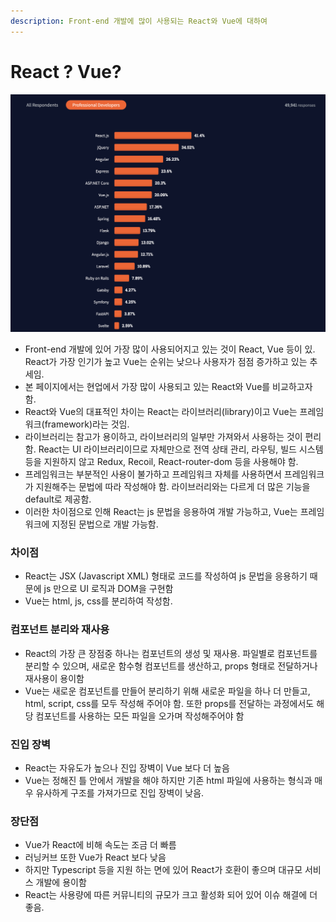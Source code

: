 ```yaml
---
description: Front-end 개발에 많이 사용되는 React와 Vue에 대하여
---
```


# React ? Vue?

![2021년 web framework 사용 순위 (stackoverflow)](.gitbook/assets/webframeworks.png)

* Front-end 개발에 있어 가장 많이 사용되어지고 있는 것이 React, Vue 등이 있. React가 가장 인기가 높고 Vue는 순위는 낮으나 사용자가 점점 증가하고 있는 추세임.
* 본 페이지에서는 현업에서 가장 많이 사용되고 있는 React와 Vue를 비교하고자 함.
* React와 Vue의 대표적인 차이는 React는 라이브러리(library)이고 Vue는 프레임워크(framework)라는 것임.
* 라이브러리는 참고가 용이하고, 라이브러리의 일부만 가져와서 사용하는 것이 편리함. React는 UI 라이브러리이므로 자체만으로 전역 상태 관리, 라우팅, 빌드 시스템 등을 지원하지 않고 Redux, Recoil, React-router-dom 등을 사용해야 함.
* 프레임워크는 부분적인 사용이 불가하고 프레임워크 자체를 사용하면서 프레임워크가 지원해주는 문법에 따라 작성해야 함. 라이브러리와는 다르게 더 많은 기능을 default로 제공함.
* 이러한 차이점으로 인해 React는 js 문법을 응용하여 개발 가능하고, Vue는 프레임워크에 지정된 문법으로 개발 가능함.

### 차이점

* React는 JSX (Javascript XML) 형태로 코드를 작성하여 js 문법을 응용하기 때문에 js 만으로 UI 로직과 DOM을 구현함
* Vue는 html, js, css를 분리하여 작성함.

### 컴포넌트 분리와 재사용

* React의 가장 큰 장점중 하나는 컴포넌트의 생성 및 재사용. 파일별로 컴포넌트를 분리할 수 있으며, 새로운 함수형 컴포넌트를 생산하고, props 형태로 전달하거나 재사용이 용이함
* Vue는 새로운 컴포넌트를 만들어 분리하기 위해 새로운 파일을 하나 더 만들고, html, script, css를 모두 작성해 주어야 함. 또한 props를 전달하는 과정에서도 해당 컴포넌트를 사용하는 모든 파일을 오가며 작성해주어야 함

### 진입 장벽

* React는 자유도가 높으나 진입 장벽이 Vue 보다 더 높음
* Vue는 정해진 틀 안에서 개발을 해야 하지만 기존 html 파일에 사용하는 형식과 매우 유사하게 구조를 가져가므로 진입 장벽이 낮음.

### 장단점

* Vue가 React에 비해 속도는 조금 더 빠름
* 러닝커브 또한 Vue가 React 보다 낮음
* 하지만 Typescript 등을 지원 하는 면에 있어 React가 호환이 좋으며 대규모 서비스 개발에 용이함
* React는 사용량에 따른 커뮤니티의 규모가 크고 활성화 되어 있어 이슈 해결에 더 좋음.
